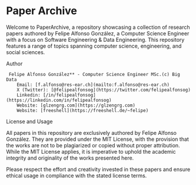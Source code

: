 
Paper Archive
=============

Welcome to PaperArchive, a repository showcasing a collection of research 
papers authored by Felipe Alfonso González, a Computer Science Engineer 
with a focus on Software Engineering & Data Engineering. This repository 
features a range of topics spanning computer science, engineering, 
and social sciences.

Author

     Felipe Alfonso González** - Computer Science Engineer MSc.(c) Big Data  
        Email: [f.alfonso@res-ear.ch](mailto:f.alfonso@res-ear.ch) 
        X (Twitter): [@felipealfonsog](https://twitter.com/felipealfonsog) 
        Linkedin: [/in/felipealfonsog](https://linkedin.com/in/felipealfonsog) 
        Website: [glzengrg.com](https://glzengrg.com) 
        Website: [freeshell](https://freeshell.de/~felipe) 


License and Usage

All papers in this repository are exclusively authored by Felipe Alfonso González. 
They are provided under the MIT License, with the provision that the works are not 
to be plagiarized or copied without proper attribution. While the MIT License applies, 
it is imperative to uphold the academic integrity and originality of the works 
presented here.

Please respect the effort and creativity invested in these papers and ensure ethical 
usage in compliance with the stated license terms.
